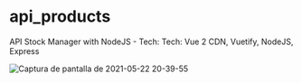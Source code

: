 # api_products
API Stock Manager with NodeJS - Tech: Tech: Vue 2 CDN, Vuetify, NodeJS, Express

![Captura de pantalla de 2021-05-22 20-39-55](https://user-images.githubusercontent.com/53159393/119243631-ecca9d00-bb3e-11eb-9b15-7cc84ae1e038.png)
